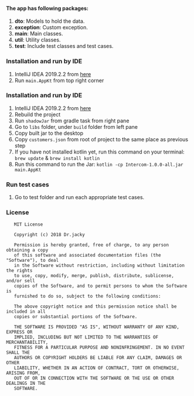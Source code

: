 #### The app has following packages:

 1. **dto**: Models to hold the data.
 2. **exception**: Custom exception.
 3. **main**: Main classes.
 4. **util**: Utility classes.
 5. **test**: Include test classes and test cases.
 
 ### Installation and run by IDE
 
 1. IntelliJ IDEA 2019.2.2 from [here](https://www.jetbrains.com/idea/download/)
 2. Run `main.AppKt` from top right corner
 
 ### Installation and run by IDE
  
  1. IntelliJ IDEA 2019.2.2 from [here](https://www.jetbrains.com/idea/download/)
  2. Rebuild the project
  3. Run `shadowJar` from gradle task from right pane
  4. Go to `libs` folder, under `build` folder from left pane
  5. Copy built jar to the desktop
  6. Copy `customers.json` from root of project to the same place as previous step
  7. If you have not installed kotlin yet, run this command on your terminal: `brew update` & `brew install kotlin`
  8. Run this command to run the Jar: `kotlin -cp Intercom-1.0.0-all.jar main.AppKt`
 
 ### Run test cases
 
 1. Go to test folder and run each appropriate test cases.
 
 ### License
 ```
    MIT License
    
    Copyright (c) 2018 Dr.jacky
    
    Permission is hereby granted, free of charge, to any person obtaining a copy
    of this software and associated documentation files (the "Software"), to deal
    in the Software without restriction, including without limitation the rights
    to use, copy, modify, merge, publish, distribute, sublicense, and/or sell
    copies of the Software, and to permit persons to whom the Software is
    furnished to do so, subject to the following conditions:
    
    The above copyright notice and this permission notice shall be included in all
    copies or substantial portions of the Software.
    
    THE SOFTWARE IS PROVIDED "AS IS", WITHOUT WARRANTY OF ANY KIND, EXPRESS OR
    IMPLIED, INCLUDING BUT NOT LIMITED TO THE WARRANTIES OF MERCHANTABILITY,
    FITNESS FOR A PARTICULAR PURPOSE AND NONINFRINGEMENT. IN NO EVENT SHALL THE
    AUTHORS OR COPYRIGHT HOLDERS BE LIABLE FOR ANY CLAIM, DAMAGES OR OTHER
    LIABILITY, WHETHER IN AN ACTION OF CONTRACT, TORT OR OTHERWISE, ARISING FROM,
    OUT OF OR IN CONNECTION WITH THE SOFTWARE OR THE USE OR OTHER DEALINGS IN THE
    SOFTWARE.
 ```
 

